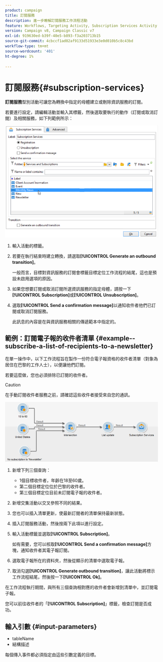 ```yaml
---
product: campaign
title: 訂閱服務
description: 進一步瞭解訂閱服務工作流程活動
feature: Workflows, Targeting Activity, Subscription Services Activity
version: Campaign v8, Campaign Classic v7
exl-id: 919630ed-b39f-40e5-b893-f3a203713b15
source-git-commit: 4cbccf1ad02af9133d51933e3e0d010b5c8c43bd
workflow-type: tm+mt
source-wordcount: '401'
ht-degree: 1%

---
```


# 訂閱服務{#subscription-services}



**訂閱服務**&#x200B;型別活動可讓您為轉換中指定的母體建立或刪除資訊服務的訂閱。

若要進行設定，請編輯活動並輸入其標籤，然後選取要執行的動作（訂閱或取消訂閱）及相關服務，如下列範例所示：

![](assets/edit_service_inscription.png)

1. 輸入活動的標籤。
1. 若要在執行結束時建立轉換，請選取&#x200B;**[!UICONTROL Generate an outbound transition]**。

   一般而言，目標對資訊服務的訂閱會標籤目標定位工作流程的結尾，這也是預設未啟用選項的原因。

1. 如果您想要訂閱或取消訂閱所選資訊服務的指定母體，請按一下&#x200B;**[!UICONTROL Subscription]**&#x200B;或&#x200B;**[!UICONTROL Unsubscription]**。
1. 選取&#x200B;**[!UICONTROL Send a confirmation message]**&#x200B;以通知收件者他們已訂閱或取消訂閱服務。

   此訊息的內容是在與資訊服務相關的傳遞範本中指定的。

## 範例：訂閱電子報的收件者清單 {#example--subscribe-a-list-of-recipients-to-a-newsletter}

在單一操作中，以下工作流程旨在製作一份符合電子報資格的收件者清單（對象為居住在巴黎的工作人士），以便讓他們訂閱。

若要這麼做，您也必須排除已訂閱的收件者。

>[!CAUTION]
>
>在手動訂閱收件者服務之前，請確認這些收件者接受來自您的通訊。

![](assets/subscription_services_example.png)

1. 新增下列三個查詢：

   * 1個目標收件者，年齡在18至60歲。
   * 第二個目標定位位於巴黎的收件者。
   * 第三個目標定位目前未訂閱電子報的收件者。

1. 新增交集活動以交叉參照不同的結果。
1. 您也可以插入清單更新，使最新訂閱者的清單保持最新狀態。
1. 插入訂閱服務活動，然後按兩下此項以進行設定。
1. 輸入活動標籤並選取&#x200B;**[!UICONTROL Subscription]**。

   如有需要，您可以核取&#x200B;**[!UICONTROL Send a confirmation message]**&#x200B;方塊，通知收件者其電子報訂閱。

1. 選取電子報所在的資料夾，然後從顯示的清單中選取電子報。
1. 取消勾選&#x200B;**[!UICONTROL Generate outbound transition]**，讓此活動將標示工作流程結尾，然後按一下&#x200B;**[!UICONTROL Ok]**。

在工作流程執行期間，與所有三個查詢相對應的收件者會新增到清單中，並訂閱電子報。

您可以前往收件者的「**[!UICONTROL Subscription]**」標籤，檢查訂閱是否成功。

## 輸入引數 {#input-parameters}

* tableName
* 結構描述

每個傳入事件都必須指定由這些引數定義的目標。
